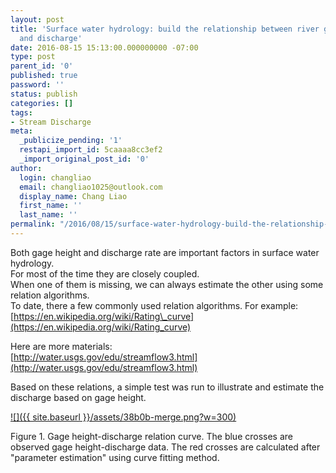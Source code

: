 ```yaml
---
layout: post
title: 'Surface water hydrology: build the relationship between river gage height
  and discharge'
date: 2016-08-15 15:13:00.000000000 -07:00
type: post
parent_id: '0'
published: true
password: ''
status: publish
categories: []
tags:
- Stream Discharge
meta:
  _publicize_pending: '1'
  restapi_import_id: 5caaaa8cc3ef2
  _import_original_post_id: '0'
author:
  login: changliao
  email: changliao1025@outlook.com
  display_name: Chang Liao
  first_name: ''
  last_name: ''
permalink: "/2016/08/15/surface-water-hydrology-build-the-relationship-between-river-gage-height-and-discharge/"
---
```

Both gage height and discharge rate are important factors in surface water hydrology.  
For most of the time they are closely coupled.  
When one of them is missing, we can always estimate the other using some relation algorithms.  
To date, there a few commonly used relation algorithms. For example:  
[https://en.wikipedia.org/wiki/Rating\_curve](https://en.wikipedia.org/wiki/Rating_curve)

Here are more materials:  
[http://water.usgs.gov/edu/streamflow3.html](http://water.usgs.gov/edu/streamflow3.html)

Based on these relations, a simple test was run to illustrate and estimate the discharge based on gage height.

[![]({{ site.baseurl }}/assets/38b0b-merge.png?w=300)](https://changliao.files.wordpress.com/2016/08/38b0b-merge.png)

Figure 1. Gage height-discharge relation curve. The blue crosses are observed gage height-discharge data. The red crosses are calculated after "parameter estimation" using curve fitting method.

